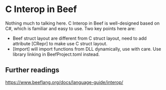 # C Interop in Beef
Nothing much to talking here. C Interop in Beef is well-designed based on C#, which is familiar and easy to use. Two key points here are: 
- Beef struct layout are different from C struct layout, need to add attribute [CRepr] to make use C struct layout.
- [Import] will import functions from DLL dynamically, use with care. Use library linking in BeefProject.toml instead.

## Further readings
https://www.beeflang.org/docs/language-guide/interop/